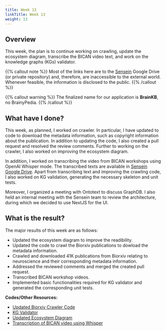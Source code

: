 ```yaml
---
title: Week 13
linkTitle: Week 13
weight: 13
---
```

## Overview

This week, the plan is to continue working on crawling, update the ecosystem diagram, transcribe the BICAN video text, and work on the knowledge graphs (KGs) validator.

{{% callout note %}}
Most of the links here are to the [Sensein](https://sensein.group/) Google Drive (or private repository) and, therefore, are inaccessible to the external world. Whenever feasible, the information is disclosed to the public.
{{% /callout %}}
<br/>

{{% callout warning %}}
The finalized name for our application is **BrainKB**, no BrainyPedia.
{{% /callout %}}

## What have I done?

This week, as planned, I worked on crawler. In particular, I have updated to code to download the metadata information, such as copyright information about the publication. In addition to updating the code, I also created a pull request and resolved the review comments. Further to working on the crawler, I also worked on improving the ecosystem diagram.

In addition, I worked on transcribing the video from BICAN workshops using OpenAI Whisper mode. The transcribed texts are available in [Sensein Google Drive](https://drive.google.com/drive/folders/1zLIPi50dmROANIZsmI5nQcGXr_XIDCUA?usp=drive_link). Apart from transcribing text and improving the crawling code, I also worked on KG validation, generating the necessary skeleton and unit tests.

Moreover, I organized a meeting with Ontotext to discuss GraphDB. I also held an internal meeting with the Sensein team to review the architecture, during which we decided to use NextJS for the UI.


## What is the result?

The major results of this week are as follows:

- Updated the ecosystem diagram to improve the readibility.
- Updated the code to crawl the Biorxiv publications to dowload the metadata information.
- Crawled and downloaded 41K publications from Biorxiv relating to neuroscience and their corresponding metadata information.
- Addressed the reviewed comments and merged the created pull request. 
- Transcribed BICAN workshop videos.
- Implemented basic functionalities required for KG validator and generated the corresponding unit tests.

**Codes/Other Resources:**

- [Updated Biorxiv Crawler Code](https://github.com/sensein/crawler_publications) 
- [KG Validator](https://github.com/sensein/graph_validator/tree/validator)
- [Updated Ecosystem Diagram](https://drive.google.com/file/d/1WjFh6fWgotVYBEQkayrZzJvSaxVpDZiZ/view?usp=drive_link)
- [Transcription of BICAN video using Whisper](https://drive.google.com/drive/folders/1zLIPi50dmROANIZsmI5nQcGXr_XIDCUA?usp=drive_link)


<!-- ### References -->

 
